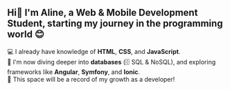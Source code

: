 ## Hi👋 I'm **Aline**, a **Web & Mobile Development Student**, starting my journey in the programming world 😊
💻 I already have knowledge of **HTML**, **CSS**, and **JavaScript**.  
🌱 I'm now diving deeper into **databases** (🗄️ SQL & NoSQL), and exploring frameworks like **Angular**, **Symfony**, and **Ionic**.  
🚀 This space will be a record of my growth as a developer!
